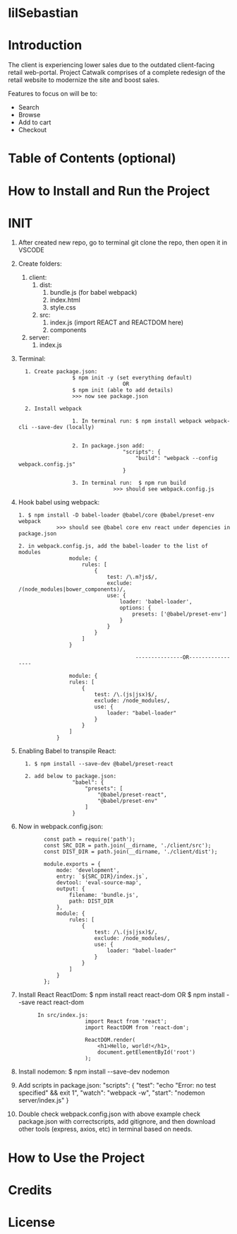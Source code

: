 # lilSebastian

# Introduction
The client is experiencing lower sales due to the outdated client-facing retail web-portal. Project Catwalk comprises of a complete redesign of the retail website to modernize the site and boost sales.

Features to focus on will be to:
- Search
- Browse
- Add to cart
- Checkout

# Table of Contents (optional)

# How to Install and Run the Project
# INIT

1. After created new repo, go to terminal git clone the repo, then open it in VSCODE

2. Create folders:
   1. client:
      1. dist:
          1. bundle.js (for babel webpack)
          2. index.html
          3. style.css
      2. src:
          1. index.js (import REACT and REACTDOM here)
          2. components
   2. server:
       1. index.js

3. Terminal:

		 1. Create package.json:
						$ npm init -y (set everything default)
										OR
						$ npm init (able to add details)
						>>> now see package.json

		 2. Install webpack

						1. In terminal run: $ npm install webpack webpack-cli --save-dev (locally)


						2. In package.json add:
										"scripts": {
											"build": "webpack --config webpack.config.js"
										}

						3. In terminal run:  $ npm run build
									 >>> should see webpack.config.js

 4. Hook babel using webpack:

		1. $ npm install -D babel-loader @babel/core @babel/preset-env webpack
					>>> should see @babel core env react under depencies in package.json

		2. in webpack.config.js, add the babel-loader to the list of modules
						module: {
							rules: [
								{
									test: /\.m?js$/,
									exclude: /(node_modules|bower_components)/,
									use: {
										loader: 'babel-loader',
										options: {
											presets: ['@babel/preset-env']
										}
									}
								}
							]
						}

                                             ---------------OR-----------------

						module: {
						rules: [
							{
								test: /\.(js|jsx)$/,
								exclude: /node_modules/,
								use: {
									loader: "babel-loader"
								}
							}
						]
					}

5. Enabling Babel to transpile React:

		 1. $ npm install --save-dev @babel/preset-react

		 2. add below to package.json:
						"babel": {
							"presets": [
								"@babel/preset-react",
								"@babel/preset-env"
							]
						}

 6. Now in webpack.config.json:

				const path = require('path');
				const SRC_DIR = path.join(__dirname, './client/src');
				const DIST_DIR = path.join(__dirname, './client/dist');

				module.exports = {
					mode: 'development',
					entry: `${SRC_DIR}/index.js`,
					devtool: 'eval-source-map',
					output: {
						filename: 'bundle.js',
						path: DIST_DIR
					},
					module: {
						rules: [
							{
								test: /\.(js|jsx)$/,
								exclude: /node_modules/,
								use: {
									loader: "babel-loader"
								}
							}
						]
					}
				};

7. Install React ReactDom:
       $ npm install react react-dom
			             OR
			 $ npm install --save react react-dom


			 In src/index.js:
							import React from 'react';
							import ReactDOM from 'react-dom';

							ReactDOM.render(
								<h1>Hello, world!</h1>,
								document.getElementById('root')
							);

8. Install nodemon:
          $ npm install --save-dev nodemon


9. Add scripts in package.json:
						"scripts": {
							"test": "echo \"Error: no test specified\" && exit 1",
							"watch": "webpack -w",
							"start": "nodemon server/index.js"
						}

10. Double check webpack.config.json with above example
    check package.json with correctscripts,
		add gitignore,
		and then download other tools (express, axios, etc) in terminal based on needs.

		

# How to Use the Project

# Credits

# License